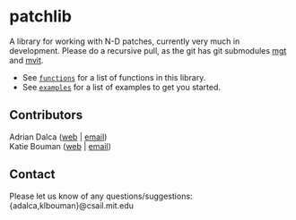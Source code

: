 patchlib
========

A library for working with N-D patches, currently very much in development.
Please do a recursive pull, as the git has git submodules [mgt](https://github.com/adalca/mgt) and [mvit](https://github.com/adalca/mivt).

- See [`functions`](src/functions.md) for a list of functions in this library.
- See [`examples`](examples/examples.md) for a list of examples to get you started.

Contributors
------------
Adrian Dalca ([web](http://adalca.mit.edu) | [email](mailto:adalca@mit.edu))  
Katie Bouman ([web](http://people.csail.mit.edu/klbouman) | [email](mailto:klbouman@csail.mit.edu))

Contact
-------
Please let us know of any questions/suggestions: {adalca,klbouman}@csail.mit.edu


